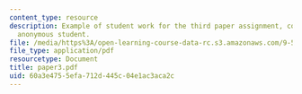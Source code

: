 ```yaml
---
content_type: resource
description: Example of student work for the third paper assignment, courtesy of an
  anonymous student.
file: /media/https%3A/open-learning-course-data-rc.s3.amazonaws.com/9-591j-language-processing-fall-2004/60a3e4755efa712d445c04e1ac3aca2c_paper3.pdf
file_type: application/pdf
resourcetype: Document
title: paper3.pdf
uid: 60a3e475-5efa-712d-445c-04e1ac3aca2c
---
```

